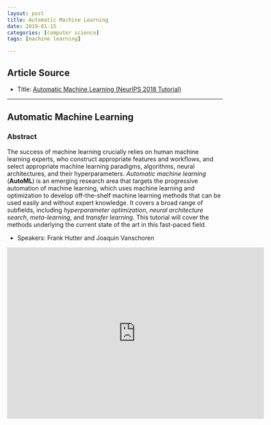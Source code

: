 ```yaml
---
layout: post
title: Automatic Machine Learning
date: 2019-01-15
categories: [computer science]
tags: [machine learning]

---
```


## Article Source
* Title: [Automatic Machine Learning (NeurIPS 2018 Tutorial)](https://www.youtube.com/watch?v=0eBR8a4MQ30&t=584s)

---


## Automatic Machine Learning

### Abstract

The success of machine learning crucially relies on human machine learning experts, who construct appropriate features and workflows, and select appropriate machine learning paradigms, algorithms, neural architectures, and their hyperparameters. *Automatic machine learning* (**AutoML**) is an emerging research area that targets the progressive automation of machine learning, which uses machine learning and optimization to develop off-the-shelf machine learning methods that can be used easily and without expert knowledge. It covers a broad range of subfields, including *hyperparameter optimization*, *neural architecture search*, *meta-learning*, and *transfer learning*. This tutorial will cover the methods underlying the current state of the art in this fast-paced field.

* Speakers: Frank Hutter and Joaquin Vanschoren

<iframe width="600" height="400" src="https://www.youtube.com/embed/0eBR8a4MQ30" frameborder="0" allow="accelerometer; autoplay; encrypted-media; gyroscope; picture-in-picture" allowfullscreen></iframe>